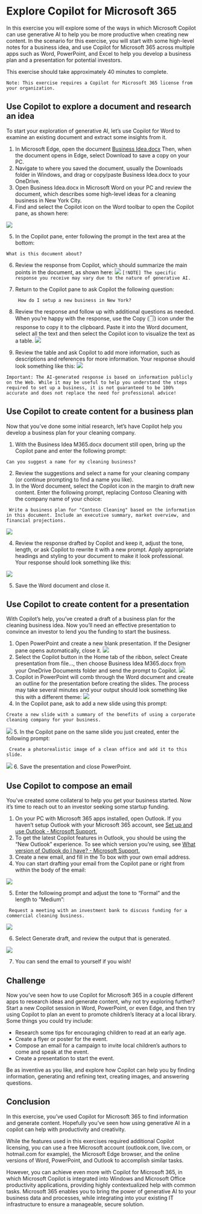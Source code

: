 # Explore Copilot for Microsoft 365

In this exercise you will explore some of the ways in which Microsoft Copilot can use generative AI to help you be more productive when creating new content. In the scenario for this exercise, you will start with some high-level notes for a business idea, and use Copilot for Microsoft 365 across multiple apps such as Word, PowerPoint, and Excel to help you develop a business plan and a presentation for potential investors.

This exercise should take approximately 40 minutes to complete.
```
Note: This exercise requires a Copilot for Microsoft 365 license from your organization.
```

## Use Copilot to explore a document and research an idea

To start your exploration of generative AI, let’s use Copilot for Word to examine an existing document and extract some insights from it.

1. In Microsoft Edge, open the document [Business Idea.docx](https://github.com/MicrosoftLearning/mslearn-ai-fundamentals/raw/main/data/generative-ai/Business%20Idea.docx)
   Then, when the document opens in Edge, select Download to save a copy on your PC.
2. Navigate to where you saved the document, usually the Downloads folder in Windows, and drag or copy/paste Business Idea.docx to your OneDrive.
3. Open Business Idea.docx in Microsoft Word on your PC and review the document, which describes some high-level ideas for a cleaning business in New York City.
4. Find and select the Copilot icon on the Word toolbar to open the Copilot pane, as shown here:

![](https://microsoftlearning.github.io/mslearn-ai-fundamentals/Instructions/Labs/media/generative-ai/copilot-word-pane.png)

5. In the Copilot pane, enter following the prompt in the text area at the bottom:
  ```
 What is this document about?
```
6. Review the response from Copilot, which should summarize the main points in the document, as shown here:
   ![](https://microsoftlearning.github.io/mslearn-ai-fundamentals/Instructions/Labs/media/generative-ai/copilot-response-word.png)
`[!NOTE] The specific response you receive may vary due to the nature of generative AI.`

7. Return to the Copilot pane to ask Copilot the following question:
   ```
    How do I setup a new business in New York?
   ```
8. Review the response and follow up with additional questions as needed. When you’re happy with the response, use the Copy (🗍) icon under the response to copy it to the clipboard. Paste it into the Word document, select all the text and then select the Copilot icon to visualize the text as a table.
![](https://microsoftlearning.github.io/mslearn-ai-fundamentals/Instructions/Labs/media/generative-ai/copilot-rewrite-as-table.png)

9. Review the table and ask Copilot to add more information, such as descriptions and references for more information. Your response should look something like this:
![](https://microsoftlearning.github.io/mslearn-ai-fundamentals/Instructions/Labs/media/generative-ai/copilot-rewrite-as-table-response.png)

`Important: The AI-generated response is based on information publicly on the Web. While it may be useful to help you understand the steps required to set up a business, it is not guaranteed to be 100% accurate and does not replace the need for professional advice!`

## Use Copilot to create content for a business plan

Now that you’ve done some initial research, let’s have Copilot help you develop a business plan for your cleaning company.
1. With the Business Idea M365.docx document still open, bring up the Copilot pane and enter the following prompt:
   
```
Can you suggest a name for my cleaning business?
```

2. Review the suggestions and select a name for your cleaning company (or continue prompting to find a name you like).
3. In the Word document, select the Copilot icon in the margin to draft new content. Enter the following prompt, replacing Contoso Cleaning with the company name of your choice:

```
 Write a business plan for "Contoso Cleaning" based on the information in this document. Include an executive summary, market overview, and financial projections.
```

![](https://microsoftlearning.github.io/mslearn-ai-fundamentals/Instructions/Labs/media/generative-ai/copilot-draft-business-plan-prompt.png)

4. Review the response drafted by Copilot and keep it, adjust the tone, length, or ask Copilot to rewrite it with a new prompt. Apply appropriate headings and styling to your document to make it look professional. Your response should look something like this:

![](https://microsoftlearning.github.io/mslearn-ai-fundamentals/Instructions/Labs/media/generative-ai/copilot-draft-business-plan-response.png)

5. Save the Word document and close it.

## Use Copilot to create content for a presentation

With Copilot’s help, you’ve created a draft of a business plan for the cleaning business idea. Now you’ll need an effective presentation to convince an investor to lend you the funding to start the business.

1. Open PowerPoint and create a new blank presentation. If the Designer pane opens automatically, close it.
![](https://microsoftlearning.github.io/mslearn-ai-fundamentals/Instructions/Labs/media/generative-ai/powerpoint-create-blank-presentation.png)
2. Select the Copilot button in the Home tab of the ribbon, select Create presentation from file…, then choose Business Idea M365.docx from your OneDrive Documents folder and send the prompt to Copilot.
![](https://microsoftlearning.github.io/mslearn-ai-fundamentals/Instructions/Labs/media/generative-ai/copilot-powerpoint-create-presentation-from-file.png)
3. Copilot in PowerPoint will comb through the Word document and create an outline for the presentation before creating the slides. The process may take several minutes and your output should look something like this with a different theme:
![](https://microsoftlearning.github.io/mslearn-ai-fundamentals/Instructions/Labs/media/generative-ai/copilot-powerpoint-create-results.png)
4. In the Copilot pane, ask to add a new slide using this prompt:
```
Create a new slide with a summary of the benefits of using a corporate cleaning company for your business. 
```
![](https://microsoftlearning.github.io/mslearn-ai-fundamentals/Instructions/Labs/media/generative-ai/copilot-powerpoint-add-new-slide.png)
5. In the Copilot pane on the same slide you just created, enter the following prompt:
```
 Create a photorealistic image of a clean office and add it to this slide.
```
![](https://microsoftlearning.github.io/mslearn-ai-fundamentals/Instructions/Labs/media/generative-ai/copilot-powerpoint-create-image.png)
6. Save the presentation and close PowerPoint.

## Use Copilot to compose an email

You’ve created some collateral to help you get your business started. Now it’s time to reach out to an investor seeking some startup funding.

1. On your PC with Microsoft 365 apps installed, open Outlook. If you haven’t setup Outlook with your Microsoft 365 account, see [Set up and use Outlook - Microsoft Support.](https://support.microsoft.com/office/set-up-and-use-outlook-4636f361-d5e3-4a87-9cd4-382858de55fa)
2. To get the latest Copilot features in Outlook, you should be using the “New Outlook” experience. To see which version you’re using, see [What version of Outlook do I have? - Microsoft Support.](https://support.microsoft.com/office/what-version-of-outlook-do-i-have-b3a9568c-edb5-42b9-9825-d48d82b2257c)
3. Create a new email, and fill in the To box with your own email address.
4. You can start drafting your email from the Copilot pane or right from within the body of the email:

![](https://microsoftlearning.github.io/mslearn-ai-fundamentals/Instructions/Labs/media/generative-ai/copilot-draft-email-outlook.png)

5. Enter the following prompt and adjust the tone to “Formal” and the length to “Medium”:
```
 Request a meeting with an investment bank to discuss funding for a commercial cleaning business.
```

![](https://microsoftlearning.github.io/mslearn-ai-fundamentals/Instructions/Labs/media/generative-ai/copilot-draft-email-adjust-tone-outlook.png)

6. Select Generate draft, and review the output that is generated.

![](https://microsoftlearning.github.io/mslearn-ai-fundamentals/Instructions/Labs/media/generative-ai/copilot-draft-email-results-outlook.png)

7. You can send the email to yourself if you wish!

## Challenge

Now you’ve seen how to use Copilot for Microsoft 365 in a couple different apps to research ideas and generate content, why not try exploring further? Start a new Copilot session in Word, PowerPoint, or even Edge, and then try using Copilot to plan an event to promote children’s literacy at a local library. Some things you could try include:

* Research some tips for encouraging children to read at an early age.
* Create a flyer or poster for the event.
* Compose an email for a campaign to invite local children’s authors to come and speak at the event.
* Create a presentation to start the event.

Be as inventive as you like, and explore how Copilot can help you by finding information, generating and refining text, creating images, and answering questions.

## Conclusion

In this exercise, you’ve used Copilot for Microsoft 365 to find information and generate content. Hopefully you’ve seen how using generative AI in a copilot can help with productivity and creativity.

While the features used in this exercises required additional Copilot licensing, you can use a free Microsoft account (outlook.com, live.com, or hotmail.com for example), the Microsoft Edge browser, and the online versions of Word, PowerPoint, and Outlook to accomplish similar tasks.

However, you can achieve even more with Copilot for Microsoft 365, in which Microsoft Copilot is integrated into Windows and Microsoft Office productivity applications, providing highly contextualized help with common tasks. Microsoft 365 enables you to bring the power of generative AI to your business data and processes, while integrating into your existing IT infrastructure to ensure a manageable, secure solution.


